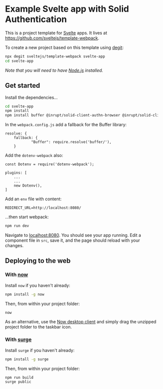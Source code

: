 # Example Svelte app with Solid Authentication

This is a project template for [Svelte](https://svelte.dev) apps. It lives at https://github.com/sveltejs/template-webpack.

To create a new project based on this template using [degit](https://github.com/Rich-Harris/degit):

```bash
npx degit sveltejs/template-webpack svelte-app
cd svelte-app
```

*Note that you will need to have [Node.js](https://nodejs.org) installed.*

## Get started

Install the dependencies...

```bash
cd svelte-app
npm install
npm install buffer @inrupt/solid-client-authn-browser @inrupt/solid-client dotenv-webpack
```

In the `webpack.config.js` add a fallback for the Buffer library:

```
resolve: {
	fallback: {
			"Buffer": require.resolve('buffer/'),
	}
```

Add the `dotenv-webpack` also:

```
const Dotenv = require('dotenv-webpack');

plugins: [
    ...
    ...
    new Dotenv(),
]
```

Add an `env` file with content:

```
REDIRECT_URL=http://localhost:8080/
```

...then start webpack:

```bash
npm run dev
```

Navigate to [localhost:8080](http://localhost:8080). You should see your app running. Edit a component file in `src`, save it, and the page should reload with your changes.


## Deploying to the web

### With [now](https://zeit.co/now)

Install `now` if you haven't already:

```bash
npm install -g now
```

Then, from within your project folder:

```bash
now
```

As an alternative, use the [Now desktop client](https://zeit.co/download) and simply drag the unzipped project folder to the taskbar icon.

### With [surge](https://surge.sh/)

Install `surge` if you haven't already:

```bash
npm install -g surge
```

Then, from within your project folder:

```bash
npm run build
surge public
```
